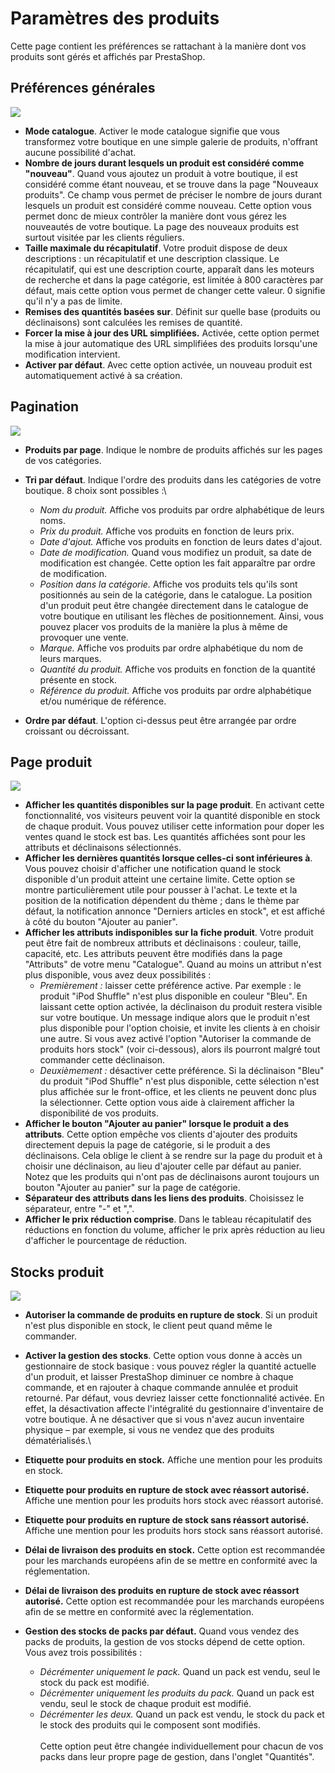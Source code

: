 # Paramètres des produits

Cette page contient les préférences se rattachant à la manière dont vos produits sont gérés et affichés par PrestaShop.

## Préférences générales <a href="#parametresdesproduits-preferencesgenerales" id="parametresdesproduits-preferencesgenerales"></a>

![](../../../.gitbook/assets/64225331.png)

* **Mode catalogue**. Activer le mode catalogue signifie que vous transformez votre boutique en une simple galerie de produits, n'offrant aucune possibilité d'achat.
* **Nombre de jours durant lesquels un produit est considéré comme "nouveau"**. Quand vous ajoutez un produit à votre boutique, il est considéré comme étant nouveau, et se trouve dans la page "Nouveaux produits". Ce champ vous permet de préciser le nombre de jours durant lesquels un produit est considéré comme nouveau. Cette option vous permet donc de mieux contrôler la manière dont vous gérez les nouveautés de votre boutique. La page des nouveaux produits est surtout visitée par les clients réguliers.
* **Taille maximale du récapitulatif**. Votre produit dispose de deux descriptions : un récapitulatif et une description classique. Le récapitulatif, qui est une description courte, apparaît dans les moteurs de recherche et dans la page catégorie, est limitée à 800 caractères par défaut, mais cette option vous permet de changer cette valeur. 0 signifie qu'il n'y a pas de limite.
* **Remises des quantités basées sur**. Définit sur quelle base (produits ou déclinaisons) sont calculées les remises de quantité.
* **Forcer la mise à jour des URL simplifiées.** Activée, cette option permet la mise à jour automatique des URL simplifiées des produits lorsqu'une modification intervient.
* **Activer par défaut**. Avec cette option activée, un nouveau produit est automatiquement activé à sa création.

## Pagination <a href="#parametresdesproduits-pagination" id="parametresdesproduits-pagination"></a>

![](../../../.gitbook/assets/64225332.png)

* **Produits par page**. Indique le nombre de produits affichés sur les pages de vos catégories.
* **Tri par défaut**. Indique l'ordre des produits dans les catégories de votre boutique. 8 choix sont possibles :\

  * _Nom du produit._ Affiche vos produits par ordre alphabétique de leurs noms.
  * _Prix du produit._ Affiche vos produits en fonction de leurs prix.
  * _Date d'ajout._ Affiche vos produits en fonction de leurs dates d'ajout.
  * _Date de modification._ Quand vous modifiez un produit, sa date de modification est changée. Cette option les fait apparaître par ordre de modification.
  * _Position dans la catégorie._ Affiche vos produits tels qu'ils sont positionnés au sein de la catégorie, dans le catalogue. La position d'un produit peut être changée directement dans le catalogue de votre boutique en utilisant les flèches de positionnement. Ainsi, vous pouvez placer vos produits de la manière la plus à même de provoquer une vente.
  * _Marque._ Affiche vos produits par ordre alphabétique du nom de leurs marques.
  * _Quantité du produit._ Affiche vos produits en fonction de la quantité présente en stock.
  * _Référence du produit._ Affiche vos produits par ordre alphabétique et/ou numérique de référence.
* **Ordre par défaut**. L'option ci-dessus peut être arrangée par ordre croissant ou décroissant.

## Page produit <a href="#parametresdesproduits-pageproduit" id="parametresdesproduits-pageproduit"></a>

![](../../../.gitbook/assets/64225333.png)

* **Afficher les quantités disponibles sur la page produit**. En activant cette fonctionnalité, vos visiteurs peuvent voir la quantité disponible en stock de chaque produit. Vous pouvez utiliser cette information pour doper les ventes quand le stock est bas. Les quantités affichées sont pour les attributs et déclinaisons sélectionnés.
* **Afficher les dernières quantités lorsque celles-ci sont inférieures à**. Vous pouvez choisir d'afficher une notification quand le stock disponible d'un produit atteint une certaine limite. Cette option se montre particulièrement utile pour pousser à l'achat. Le texte et la position de la notification dépendent du thème ; dans le thème par défaut, la notification annonce "Derniers articles en stock", et est affiché à côté du bouton "Ajouter au panier".
* **Afficher les attributs indisponibles sur la fiche produit**. Votre produit peut être fait de nombreux attributs et déclinaisons : couleur, taille, capacité, etc. Les attributs peuvent être modifiés dans la page "Attributs" de votre menu "Catalogue". Quand au moins un attribut n'est plus disponible, vous avez deux possibilités :
  * _Premièrement :_ laisser cette préférence active. Par exemple : le produit "iPod Shuffle" n'est plus disponible en couleur "Bleu". En laissant cette option activée, la déclinaison du produit restera visible sur votre boutique. Un message indique alors que le produit n'est plus disponible pour l'option choisie, et invite les clients à en choisir une autre. Si vous avez activé l'option "Autoriser la commande de produits hors stock" (voir ci-dessous), alors ils pourront malgré tout commander cette déclinaison.
  * _Deuxièmement :_ désactiver cette préférence. Si la déclinaison "Bleu" du produit "iPod Shuffle" n'est plus disponible, cette sélection n'est plus affichée sur le front-office, et les clients ne peuvent donc plus la sélectionner. Cette option vous aide à clairement afficher la disponibilité de vos produits.
* **Afficher le bouton "Ajouter au panier" lorsque le produit a des attributs**. Cette option empêche vos clients d'ajouter des produits directement depuis la page de catégorie, si le produit a des déclinaisons. Cela oblige le client à se rendre sur la page du produit et à choisir une déclinaison, au lieu d'ajouter celle par défaut au panier. Notez que les produits qui n'ont pas de déclinaisons auront toujours un bouton "Ajouter au panier" sur la page de catégorie.
* **Séparateur des attributs dans les liens des produits**. Choisissez le séparateur, entre "-" et ",".
* **Afficher le prix réduction comprise**. Dans le tableau récapitulatif des réductions en fonction du volume, afficher le prix après réduction au lieu d'afficher le pourcentage de réduction.

## Stocks produit <a href="#parametresdesproduits-stocksproduit" id="parametresdesproduits-stocksproduit"></a>

![](../../../.gitbook/assets/64225336.png)

* **Autoriser la commande de produits en rupture de stock**. Si un produit n'est plus disponible en stock, le client peut quand même le commander.
* **Activer la gestion des stocks**. Cette option vous donne à accès un gestionnaire de stock basique : vous pouvez régler la quantité actuelle d'un produit, et laisser PrestaShop diminuer ce nombre à chaque commande, et en rajouter à chaque commande annulée et produit retourné. Par défaut, vous devriez laisser cette fonctionnalité activée. En effet, la désactivation affecte l'intégralité du gestionnaire d'inventaire de votre boutique. À ne désactiver que si vous n'avez aucun inventaire physique – par exemple, si vous ne vendez que des produits dématérialisés.\

* **Etiquette pour produits en stock.** Affiche une mention pour les produits en stock.
* **Etiquette pour produits en rupture de stock avec réassort autorisé.** Affiche une mention pour les produits hors stock avec réassort autorisé.
* **Etiquette pour produits en rupture de stock sans réassort autorisé.** Affiche une mention pour les produits hors stock sans réassort autorisé.
* **Délai de livraison des produits en stock.** Cette option est recommandée pour les marchands européens afin de se mettre en conformité avec la réglementation.
* **Délai de livraison des produits en rupture de stock avec réassort autorisé.** Cette option est recommandée pour les marchands européens afin de se mettre en conformité avec la réglementation.
* **Gestion des stocks de packs par défaut.** Quand vous vendez des packs de produits, la gestion de vos stocks dépend de cette option. Vous avez trois possibilités :
  * _Décrémenter uniquement le pack._ Quand un pack est vendu, seul le stock du pack est modifié.
  * _Décrémenter uniquement les produits du pack._ Quand un pack est vendu, seul le stock de chaque produit est modifié.
  * _Décrémenter les deux._ Quand un pack est vendu, le stock du pack et le stock des produits qui le composent sont modifiés.\
    \
    Cette option peut être changée individuellement pour chacun de vos packs dans leur propre page de gestion, dans l'onglet "Quantités".
